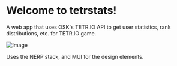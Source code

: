 # Welcome to tetrstats!

A web app that uses OSK's TETR.IO API to get user statistics, rank distributions, etc. for TETR.IO game.

![Image](https://github.com/user-attachments/assets/ba5d97a7-88cf-4ed6-906a-3fe7a81fdada)

Uses the NERP stack, and MUI for the design elements.
